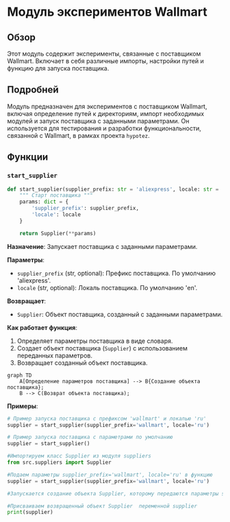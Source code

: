 # Модуль экспериментов Wallmart

## Обзор

Этот модуль содержит эксперименты, связанные с поставщиком Wallmart. Включает в себя различные импорты, настройки путей и функцию для запуска поставщика.

## Подробней

Модуль предназначен для экспериментов с поставщиком Wallmart, включая определение путей к директориям, импорт необходимых модулей и запуск поставщика с заданными параметрами. Он используется для тестирования и разработки функциональности, связанной с Wallmart, в рамках проекта `hypotez`.

## Функции

### `start_supplier`

```python
def start_supplier(supplier_prefix: str = 'aliexpress', locale: str = 'en') -> Supplier:
    """ Старт поставщика """
    params: dict = {
        'supplier_prefix': supplier_prefix,
        'locale': locale
    }

    return Supplier(**params)
```

**Назначение**: Запускает поставщика с заданными параметрами.

**Параметры**:
- `supplier_prefix` (str, optional): Префикс поставщика. По умолчанию 'aliexpress'.
- `locale` (str, optional): Локаль поставщика. По умолчанию 'en'.

**Возвращает**:
- `Supplier`: Объект поставщика, созданный с заданными параметрами.

**Как работает функция**:
1.  Определяет параметры поставщика в виде словаря.
2.  Создает объект поставщика (`Supplier`) с использованием переданных параметров.
3.  Возвращает созданный объект поставщика.

```mermaid
graph TD
    A[Определение параметров поставщика] --> B{Создание объекта поставщика};
    B --> C(Возврат объекта поставщика);
```

**Примеры**:

```python
# Пример запуска поставщика с префиксом 'wallmart' и локалью 'ru'
supplier = start_supplier(supplier_prefix='wallmart', locale='ru')

# Пример запуска поставщика с параметрами по умолчанию
supplier = start_supplier()
```
```python
#Импортируем класс Supplier из модуля suppliers
from src.suppliers import Supplier

#Подаем параметры supplier_prefix='wallmart', locale='ru' в функцию
supplier = start_supplier(supplier_prefix='wallmart', locale='ru')

#Запускается создание объекта Supplier, которому передаются параметры supplier_prefix='wallmart', locale='ru'

#Присваиваем возвращенный объект Supplier  переменной supplier
print(supplier)
